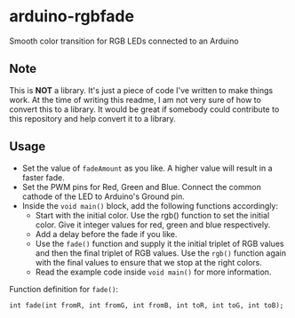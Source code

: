 # arduino-rgbfade
Smooth color transition for RGB LEDs connected to an Arduino

## Note
This is **NOT** a library. It's just a piece of code I've written to make things work. At the time of writing this readme, I am not very sure of how to convert this to a library. It would be great if somebody could contribute to this repository and help convert it to a library.

## Usage
- Set the value of ```fadeAmount``` as you like. A higher value will result in a faster fade.
- Set the PWM pins for Red, Green and Blue. Connect the common cathode of the LED to Arduino's Ground pin.
- Inside the ```void main()``` block, add the following functions accordingly:
  - Start with the initial color. Use the rgb() function to set the initial color. Give it integer values for red, green and blue respectively.
  - Add a delay before the fade if you like.
  - Use the ```fade()``` function and supply it the initial triplet of RGB values and then the final triplet of RGB values. Use the ```rgb()``` function again with the final values to ensure that we stop at the right colors.
  - Read the example code inside ```void main()``` for more information.

Function definition for ```fade()```:

```int fade(int fromR, int fromG, int fromB, int toR, int toG, int toB); ```
